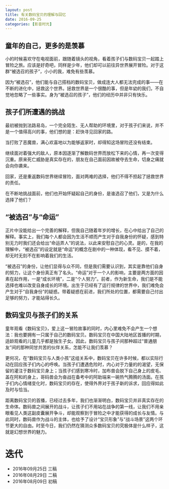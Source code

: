 ```yaml
---
layout: post
title: 有关数码宝贝的理解与回忆
date: 2016-09-25
categories: [影音时光]
---
```


## 童年的自己，更多的是羡慕
小的时候喜欢守在电视面前，跟随着镜头的视角，看着孩子们与数码宝贝一起踏上冒险之旅。应该是好奇吧，同样是少年，他们却可以前往异世界展开冒险。对于这群“被选召的孩子”，小小的我，难免有些羡慕。

因为“被选召”，他们能与自己搭档的数码宝贝，做成连大人都无法完成的事——在不断的进化中，拯救这个世界。拯救世界是一个很酷的事，但是年幼的我们，不自觉地忽略了一些事实。身为“被选召的孩子”，他们的经历中并非只有快乐。

## 孩子们所遭遇的挑战
最初被抛到法路易岛，一个完全陌生、无人帮助的环境里，对于孩子们来说，并不是一个值得高兴的事，他们想的是：赶快寻见回家的路。

当打败了恶魔兽，满心欢喜地以为能够返家时，却得知这场冒险还没有结束。

继续面对着强大的敌人，原本因逐渐了解数码世界而放松下来的心情，再一次变得沉重。原来死亡威胁是真实存在的，朋友在自己面前因故被夺去生命，切身之痛就会向你袭来。

回家，还是重返数码世界继续冒险，面对两难的选择，他们不得不担起了拯救世界的责任。

在不断地挑战面前，他们也开始怀疑起自己的身份，是谁选召了他们，又是为什么选择了他们？

## “被选召”与“命运”

正片中没能给出一个完善的解释，但我自己随着年岁的增长，在心中给出了自己的解释。事实上，我们每个人都会因为生活不顺而产生对于自我身份的怀疑，感到特别无力时我们还会给出“命运弄人”的说法，以此来安慰自己的心灵。是的，在我的理解中，“被选召”的设定就是“命运”的概念在剧中的一种体现，看不见、摸不着，却无时无刻不在影响着我们的生活。

“被选召”的身份，让他们显得与众不同，但是我们需要认识到，其实是靠他们自身的努力，让这个身份真正有了名头。“命运”对于一个人的影响，主要是两方面的因素在起作用，一是“成长环境”，二是“个人努力”。前者，作为新生命，我们是不能选择也难以改变自身成长的环境。出生于已经有了运行规律的世界中，我们难免会产生对于“自我身份”的疑惑。带着疑惑在前进，我们所处的位置，都需要自己付出足够的努力，才能站得长久。

## 数码宝贝与孩子们的关系

童年观看《数码宝贝》，爱上这一冒险故事的同时，内心里难免不会产生一个想法：我也要拥有一只属于自己的数码宝贝。数码宝贝在中国大陆地区首播的时期，适龄观看的儿童几乎都是独生子女。因此，数码宝贝与孩子间那种超过“普通朋友”间的那种同甘共苦的伙伴关系，怎能不让我们羡慕？

更何况，在“数码宝贝与人类小孩”这组关系中，数码宝贝在许多时候，都以实际行动在回应孩子们内心的呼唤。当孩子们遭遇危险时，内心对于力量的的渴望，无保留的灌注于数码宝贝身上；当孩子们感到寒冷时，加布兽会脱下自己身上的皮毛、盖在阿和的身上，哥码兽会为奋战在备考中的阿助端来一碗热气腾腾的汤面。在孩子们内心情绪变化时，数码宝贝的存在，使得外界对于孩子新的诉求，回应得如此及时与恰当。

距离数码宝贝的首播，已经过去多年，我们也渐渐明白，数码宝贝并非真实存在的生命体。数码兽之间展开的战斗，让孩子们不用站在战争的第一线，让我们不用亲眼看见人类这副皮囊展开争斗，却能观察到于冒险之中才能获得的成长与友情。与此同时，数码兽作为战斗的主体，也给予了设计“宝贝形象”与“战斗场景”这两个环节更大的自由。时至今日，我们仍然在猜测众多数码宝贝的究极体是什么样子，这就是幻想世界的魅力。

# 迭代

* 2016年09月25日 三稿
* 2016年08月29日 二稿
* 2016年08月09日 初稿